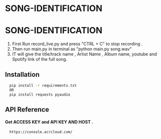 # SONG-IDENTIFICATION



# SONG-IDENTIFICATION
1. First Run record_live.py and press "CTRL + C" to stop recording .
2. Then run main.py in terminal as "python main.py song.wav"
3. IT will give the title/track name , Artist Name , Album name, youtube and Spotify link of the full song. 




## Installation

```bash
  pip install -r requirements.txt
  OR
  pip install requests pyaudio
```
    
## API Reference

#### Get ACCESS KEY and API KEY AND HOST .

```http
  https://console.acrcloud.com/ 
```
